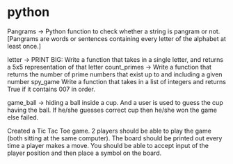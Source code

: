 # python
Pangrams -> Python function to check whether a string is pangram or not.
   [Pangrams are words or sentences containing every letter of the alphabet at least once.]

  letter -> PRINT BIG: Write a function that takes in a single letter, and returns a 5x5 representation of that letter
  count_primes -> Write a function that returns the number of prime numbers that exist up to and including a given number
spy_game Write a function that takes in a list of integers and returns True if it contains 007 in order.

game_ball -> hiding a ball inside a cup. And a user is used to guess the cup having the ball. If he/she guesses correct cup then he/she won the game else failed.

Created a Tic Tac Toe game.
2 players should be able to play the game (both sitting at the same computer).
The board should be printed out every time a player makes a move.
You should be able to accept input of the player position and then place a symbol on the board.
